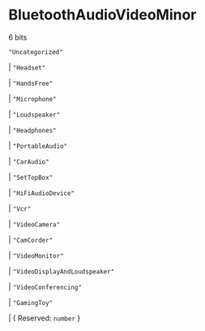 # **BluetoothAudioVideoMinor**
6 bits

`"Uncategorized"`

|  `"Headset"`

|  `"HandsFree"`

|  `"Microphone"`

|  `"Loudspeaker"`

|  `"Headphones"`

|  `"PortableAudio"`

|  `"CarAudio"`

|  `"SetTopBox"`

|  `"HiFiAudioDevice"`

|  `"Vcr"`

|  `"VideoCamera"`

|  `"CamCorder"`

|  `"VideoMonitor"`

|  `"VideoDisplayAndLoudspeaker"`

|  `"VideoConferencing"`

|  `"GamingToy"`

|  {
  Reserved: `number`
}